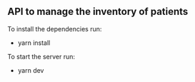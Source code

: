 ## API to manage the inventory of patients

To install the dependencies run:
- yarn install

To start the server run:
- yarn dev
